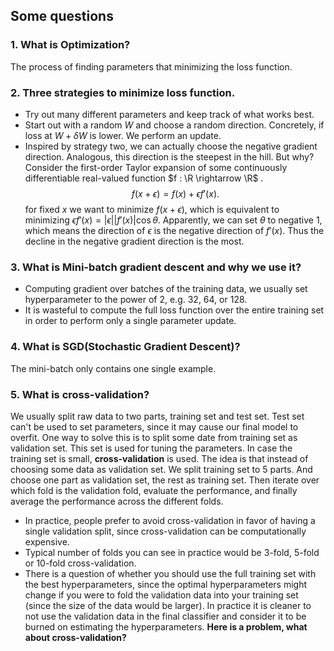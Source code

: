 ## Some questions


### 1. What is Optimization?

  The process of finding parameters that minimizing the loss function.

### 2. Three strategies to minimize loss function.

* Try out many different parameters and keep track of what works best.
* Start out with a random $W$ and choose a random direction. Concretely, if loss at $W + \delta W$ is lower. We perform an update.
* Inspired by strategy two, we can actually choose the  negative gradient direction. Analogous, this direction is the steepest in the hill. But why?
Consider the first-order Taylor expansion of some continuously differentiable real-valued function $f : \R \rightarrow \R$ .
$$
f(x+\epsilon)=f(x)+\epsilon f'(x).
$$for fixed $x$ we want to minimize $f(x+\epsilon)$, which is equivalent to minimizing $\epsilon f'(x) = |\epsilon||f'(x)|\cos\theta$. Apparently, we can set $\theta$ to negative 1, which means the direction of $\epsilon$ is the negative direction of $f'(x)$. Thus the decline in the negative gradient direction is the most.

### 3. What is Mini-batch gradient descent and why we use it?
* Computing gradient over batches of the training data, we usually set hyperparameter to the power of 2, e.g. 32, 64, or 128.
* It is wasteful to compute the full loss function over the entire training set in order to perform only a single parameter update.

### 4. What is SGD(Stochastic Gradient Descent)?
The mini-batch only contains one single example.

### 5. What is cross-validation?
We usually split raw data to two parts, training set and test set. Test set can't be used to set parameters, since it may cause our final model to overfit. One way to solve this is to split some date from training set as validation set. This set is used for tuning the parameters. In case the training set is small, **cross-validation** is used. The idea is that instead of choosing some data as validation set. We split training set to 5 parts. And choose one part as validation set, the rest as training set. Then iterate over which fold is the validation fold, evaluate the performance, and finally average the performance across the different folds.
* In practice, people prefer to avoid cross-validation in favor of having a single validation split, since cross-validation can be computationally expensive. 
* Typical number of folds you can see in practice would be 3-fold, 5-fold or 10-fold cross-validation.
*  There is a question of whether you should use the full training set with the best hyperparameters, since the optimal hyperparameters might change if you were to fold the validation data into your training set (since the size of the data would be larger). In practice it is cleaner to not use the validation data in the final classifier and consider it to be burned on estimating the hyperparameters. **Here is a problem, what about cross-validation?**